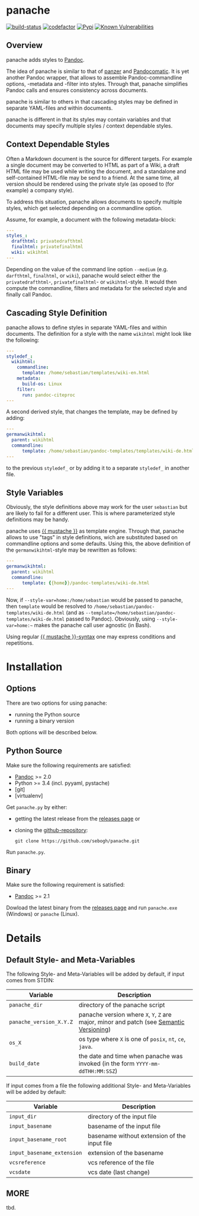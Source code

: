 # panache 

[![build-status](https://travis-ci.org/sebogh/panache.svg?branch=master)](https://travis-ci.org/sebogh/panache) 
[![codefactor](https://www.codefactor.io/repository/github/sebogh/panache/badge)](https://www.codefactor.io/repository/github/sebogh/panache) 
[![Pypi](https://img.shields.io/pypi/v/panache.svg)](https://pypi.org/project/Panache/) 
[![Known Vulnerabilities](https://snyk.io/test/github/sebogh/panache/badge.svg)](https://snyk.io/test/github/sebogh/panache)




## Overview

panache adds styles to [Pandoc]. 

The idea of panache is similar to that of [panzer] and [Pandocomatic]. It is yet
another Pandoc wrapper, that allows to assemble Pandoc-commandline options,
-metadata and -filter into styles. Through that, panache simplifies Pandoc calls
and ensures consistency across documents.

panache is similar to others in that cascading styles may be defined in separate
YAML-files and within documents.

panache is different in that its styles may contain variables and that documents
may specify multiple styles / context dependable styles.

## Context Dependable Styles

Often a Markdown document is the source for different targets. For example a
single document may be converted to HTML as part of a Wiki, a draft HTML file
may be used while writing the document, and a standalone and self-contained
HTML-file may be send to a friend. At the same time, all version should be
rendered using the private style (as oposed to (for example) a company style).

To address this situation, panache allows documents to specify multiple styles,
which get selected depending on a commandline option.

Assume, for example, a document with the following metadata-block:

```yaml
---
styles_:
  drafthtml: privatedrafthtml
  finalhtml: privatefinalhtml
  wiki: wikihtml
---
```

Depending on the value of the command line option `--medium` (e.g. `darfthtml`,
`finalhtml`, or `wiki`), panache would select either the
`privatedrafthtml`-, `privatefinalhtml`- or `wikihtml`-style. It would then 
compute the commandline, filters and metadata for the selected style and finally 
call Pandoc.

## Cascading Style Definition

panache allows to define styles in separate YAML-files and within documents. The
definition for a style with the name `wikihtml` might look like the following:

```yaml
---
styledef_:
  wikihtml:
    commandline:
      template: /home/sebastian/templates/wiki-en.html
    metadata:
      build-os: Linux
    filter:
      run: pandoc-citeproc
---
```

A second derived style, that changes the template, may be defined by adding:
    
```yaml
---
germanwikihtml:
  parent: wikihtml
  commandline:
      template: /home/sebastian/pandoc-templates/templates/wiki-de.html
---
```

to the previous `styledef_` or by adding it to a separate `styledef_` in another
file.

## Style Variables

Obviously, the style definitions above may work for the user `sebastian` but are
likely to fail for a different user. This is where parameterized style definitions
may be handy.

panache uses [{{ mustache }}](https://github.com/mustache/mustache.github.com)
as template engine. Through that, panache allows to use "tags" in style
definitions, wich are substituted based on commandline options and some
defaults. Using this, the above definition of the `germanwikihtml`-style may be
rewritten as follows:

```yaml
---
germanwikihtml:
  parent: wikihtml
  commandline:
      template: {{home}}/pandoc-templates/wiki-de.html
---
```

Now, if `--style-var=home:/home/sebastian` would be passed to
panache, then `template` would be resolved to 
`/home/sebastian/pandoc-templates/wiki-de.html` (and as
`--template=/home/sebastian/pandoc-templates/wiki-de.html` passed to Pandoc).
Obviously, using `--style-var=home:~` makes the panache call user agnostic
(in Bash).

Using regular [{{ mustache }}-syntax](http://mustache.github.io/mustache.5.html)
one may express conditions and repetitions.

# Installation

## Options

There are two options for using panache:

-   running the Python source
-   running a binary version

Both options will be described below.

## Python Source

Make sure the following requirements are satisfied:

-    [Pandoc] >= 2.0
-    Python >= 3.4 (incl. pyyaml, pystache)
-    \[git\]
-    \[virtualenv\]

Get `panache.py` by either:

-   getting the latest release from the [releases page] or
-   cloning the [github-repository]:

    ~~~~ {.bash}
    git clone https://github.com/sebogh/panache.git
    ~~~~

Run `panache.py`.

## Binary 

Make sure the following requirement is satisfied:

-    [Pandoc] >= 2.1

Dowload the latest binary from the [releases page] and run `panache.exe`
(Windows) or `panache` (Linux).

# Details

## Default Style- and Meta-Variables

The following Style- and Meta-Variables will be added by default, if input comes from STDIN:

| Variable                | Description                                                                                |
|------------------------ |--------------------------------------------------------------------------------------------|
| `panache_dir`           | directory of the panache script                                                            |
| `panache_version_X.Y.Z` | panache version where `X`, `Y`, `Z` are major, minor and patch (see [Semantic Versioning]) | 
| `os_X`                  | os type where `X` is one of `posix`, `nt`, `ce`, `java`.                                   | 
| `build_date`            | the date and time when panache was invoked (in the form `YYYY-mm-ddTHH:MM:SSZ`)            |

If input comes from a file the following additional Style- and Meta-Variables will be added by default:

| Variable                   | Description                                                                                |
|--------------------------- |--------------------------------------------------------------------------------------------|
| `input_dir`                | directory of the input file                                                                |
| `input_basename`           | basename of the input file                                                                 |
| `input_basename_root`      | basename without extension of the input file                                               |
| `input_basename_extension` | extension of the basename                                                                  |
| `vcsreference`             | vcs reference of the file                                                                  |
| `vcsdate`                  | vcs date (last change)                                                                     |


## MORE

tbd.


[releases page]: https://github.com/sebogh/panache/releases/latest
[github-repository]: https://github.com/sebogh/panache.git
[Pandoc]: https://pandoc.org
[panzer]: https://github.com/msprev/panzer
[Pandocomatic]: https://heerdebeer.org/Software/markdown/pandocomatic/
[Semantic Versioning]: https://semver.org/
